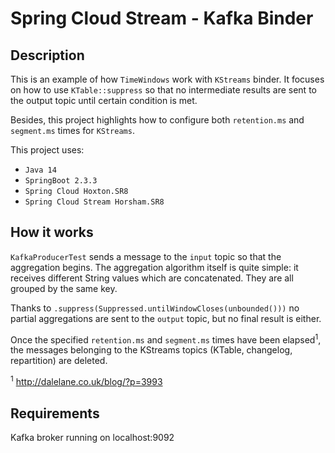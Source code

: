 # Spring Cloud Stream - Kafka Binder
## Description
This is an example of how `TimeWindows` work with `KStreams` binder. It focuses on how to use `KTable::suppress` so that no intermediate results are sent to the output topic until certain condition is met.

Besides, this project highlights how to configure both `retention.ms` and `segment.ms` times for `KStreams`.

This project uses:
* `Java 14`
* `SpringBoot 2.3.3`
* `Spring Cloud Hoxton.SR8`
* `Spring Cloud Stream Horsham.SR8`

## How it works
`KafkaProducerTest` sends a message to the `input` topic so that the aggregation begins. The aggregation algorithm itself is quite simple: it receives different String values which are concatenated. They are all grouped by the same key.

Thanks to `.suppress(Suppressed.untilWindowCloses(unbounded()))` no partial aggregations are sent to the `output` topic, but no final result is either.

Once the specified `retention.ms` and `segment.ms` times have been elapsed<sup>1</sup>, the messages belonging to the KStreams topics (KTable, changelog, repartition) are deleted.

<sup>1</sup> http://dalelane.co.uk/blog/?p=3993

## Requirements
Kafka broker running on localhost:9092

